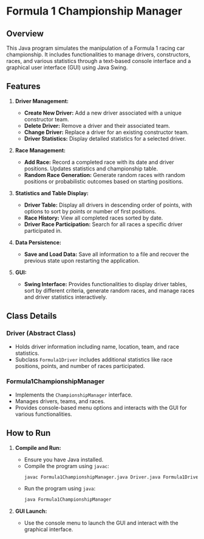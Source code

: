# **Formula 1 Championship Manager**

## Overview

This Java program simulates the manipulation of a Formula 1 racing car championship. It includes functionalities to manage drivers, constructors, races, and various statistics through a text-based console interface and a graphical user interface (GUI) using Java Swing.

## Features

1. **Driver Management:**
   - **Create New Driver:** Add a new driver associated with a unique constructor team.
   - **Delete Driver:** Remove a driver and their associated team.
   - **Change Driver:** Replace a driver for an existing constructor team.
   - **Driver Statistics:** Display detailed statistics for a selected driver.

2. **Race Management:**
   - **Add Race:** Record a completed race with its date and driver positions. Updates statistics and championship table.
   - **Random Race Generation:** Generate random races with random positions or probabilistic outcomes based on starting positions.

3. **Statistics and Table Display:**
   - **Driver Table:** Display all drivers in descending order of points, with options to sort by points or number of first positions.
   - **Race History:** View all completed races sorted by date.
   - **Driver Race Participation:** Search for all races a specific driver participated in.

4. **Data Persistence:**
   - **Save and Load Data:** Save all information to a file and recover the previous state upon restarting the application.

5. **GUI:**
   - **Swing Interface:** Provides functionalities to display driver tables, sort by different criteria, generate random races, and manage races and driver statistics interactively.

## Class Details

### Driver (Abstract Class)
- Holds driver information including name, location, team, and race statistics.
- Subclass `Formula1Driver` includes additional statistics like race positions, points, and number of races participated.

### Formula1ChampionshipManager
- Implements the `ChampionshipManager` interface.
- Manages drivers, teams, and races.
- Provides console-based menu options and interacts with the GUI for various functionalities.

## How to Run

1. **Compile and Run:**
   - Ensure you have Java installed.
   - Compile the program using `javac`:
     ```sh
     javac Formula1ChampionshipManager.java Driver.java Formula1Driver.java
     ```
   - Run the program using `java`:
     ```sh
     java Formula1ChampionshipManager
     ```

2. **GUI Launch:**
   - Use the console menu to launch the GUI and interact with the graphical interface.
